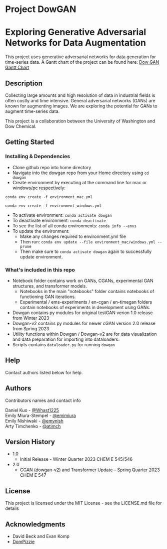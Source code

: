# Project DowGAN

# Exploring Generative Adversarial Networks for Data Augmentation

This project uses generative adversarial networks for data generation for time-series data. A Gantt chart of the project can be found here: [Dow GAN Gantt Chart](https://docs.google.com/spreadsheets/d/1TDkpIP71Qa-njRVNn1pCFSOW9tKn3kIfl4yciAdwVgk/edit?usp=sharing)

## Description

Collecting large amounts and high resolution of data in industrial fields is often costly and time intensive. General adversarial networks (GANs) are known for augmenting images. We are exploring the potential for GANs to augment time-series data. 

This project is a collaboration between the University of Washington and Dow Chemical.

## Getting Started

### Installing & Dependencies

* Clone github repo into home directory
* Navigate into the dowgan repo from your Home directory using `cd dowgan`
* Create environment by executing at the command line for mac or windows/pc respectively:
```
conda env create -f environment_mac.yml
```
```
conda env create -f environment_windows.yml
```
* To activate environment: `conda activate dowgan`
* To deactivate environment: `conda deactivate`
* To see the list of all conda environments: `conda info --envs`
* To update the environment: 
    * Make any changes required to environment.yml file
    * Then run: `conda env update --file environment_mac/windows.yml --prune`
    * Then make sure to `conda activate dowgan` again to successfully update environment.

### What's included in this repo

* Notebook folder contains work on GANs, CGANs, experimental GAN structures, and transformer models.
    * Notebooks in the main "notebooks" folder contains notebooks of functioning GAN iterations.
    * Experimental / ems-experiments / en-cgan / en-timegan folders contain notebooks of experiments in development using GANs.
* Dowgan contains py modules for original testGAN verion 1.0 release from Winter 2023
* Dowgan-v2 contains py modules for newer cGAN version 2.0 release from Spring 2023
* Utility functions within Dowgan / Dowgan-v2 are for data visualization and data preparation for importing into dataloaders.
* Scripts contains `dataloader.py` for running `dowgan`

## Help

Contact authors listed below for help.

## Authors

Contributors names and contact info

Daniel Kuo - [@Whast1225](https://github.com/Whast1225)  
Emily Miura-Stempel - [@emimiura](https://github.com/emimiura)  
Emily Nishiwaki - [@emynish](https://github.com/emynish)  
Arty Timchenko - [@atimch](https://github.com/atimch)

## Version History

* 1.0
    * Initial Release - Winter Quarter 2023 CHEM E 545/546
* 2.0
    * CGAN (dowgan-v2) and Transformer Update – Spring Quarter 2023 CHEM E 547

## License

This project is licensed under the MIT License - see the LICENSE.md file for details

## Acknowledgments

* David Beck and Evan Komp 
* [DomPizzie](https://gist.github.com/DomPizzie/7a5ff55ffa9081f2de27c315f5018afc)
